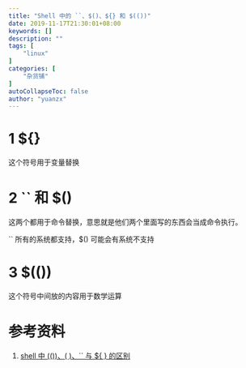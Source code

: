 ```yaml
---
title: "Shell 中的 ``、$()、${} 和 $(())"
date: 2019-11-17T21:30:01+08:00
keywords: []
description: ""
tags: [
    "linux"
]
categories: [
    "杂货铺"
]
autoCollapseToc: false
author: "yuanzx"
---
```


# 1 ${<content>}

这个符号用于变量替换

# 2 `` 和 $(<content>)

这两个都用于命令替换，意思就是他们两个里面写的东西会当成命令执行。

`` 所有的系统都支持，$() 可能会有系统不支持

# 3 $((<content>))

这个符号中间放的内容用于数学运算

# 参考资料

1. [shell 中 $(())、$( )、`` 与 ${ } 的区别](https://www.jianshu.com/p/7e711c297c02)

